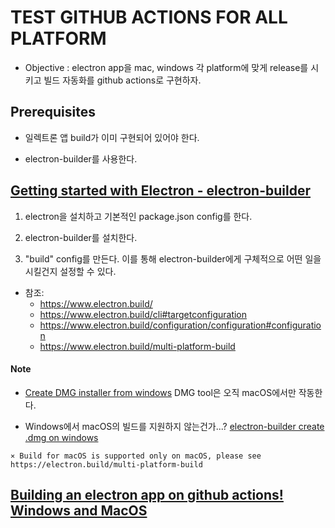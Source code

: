 # TEST GITHUB ACTIONS FOR ALL PLATFORM
* Objective : electron app을 mac, windows 각 platform에 맞게 release를
시키고 빌드 자동화를 github actions로 구현하자.

## Prerequisites
* 일렉트론 앱 build가 이미 구현되어 있어야 한다.

* electron-builder를 사용한다.

## [Getting started with Electron - electron-builder](https://www.youtube.com/watch?v=XEBcBEM9Zj4)
1) electron을 설치하고 기본적인 package.json config를 한다.

2) electron-builder를 설치한다.

3) "build" config를 만든다. 이를 통해 electron-builder에게 구체적으로 어떤 일을 시킬건지 설정할 수 있다.

* 참조:
    - https://www.electron.build/
    - https://www.electron.build/cli#targetconfiguration
    - https://www.electron.build/configuration/configuration#configuration
    - https://www.electron.build/multi-platform-build

#### Note
* [Create DMG installer from windows](https://github.com/electron-userland/electron-builder/issues/1591)
DMG tool은 오직 macOS에서만 작동한다.

* Windows에서 macOS의 빌드를 지원하지 않는건가...?
[electron-builder create .dmg on windows](https://stackoverflow.com/questions/57982770/electron-builder-create-dmg-on-windows)
~~~
⨯ Build for macOS is supported only on macOS, please see https://electron.build/multi-platform-build
~~~

## [Building an electron app on github actions! Windows and MacOS](https://medium.com/@johnjjung/building-an-electron-app-on-github-actions-windows-and-macos-53ab69703f7c)
